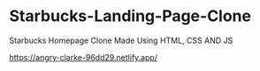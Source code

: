 # Starbucks-Landing-Page-Clone


Starbucks Homepage Clone Made Using HTML, CSS AND JS

https://angry-clarke-96dd29.netlify.app/
